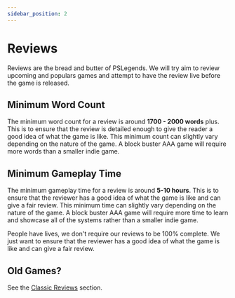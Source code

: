 ```yaml
---
sidebar_position: 2
---
```


# Reviews

Reviews are the bread and butter of PSLegends. We will try aim to review upcoming and populars games and attempt to have the review live before the game is released.

## Minimum Word Count 

The minimum word count for a review is around **1700 - 2000 words** plus. This is to ensure that the review is detailed enough to give the reader a good idea of what the game is like. This minimum count can slightly vary depending on the nature of the game. A block buster AAA game will require more words than a smaller indie game.

## Minimum Gameplay Time

The minimum gameplay time for a review is around **5-10 hours**. This is to ensure that the reviewer has a good idea of what the game is like and can give a fair review. This minimum time can slightly vary depending on the nature of the game. A block buster AAA game will require more time to learn and showcase all of the systems rather than a smaller indie game.

People have lives, we don't require our reviews to be 100% complete. We just want to ensure that the reviewer has a good idea of what the game is like and can give a fair review.

## Old Games?

See the [Classic Reviews](/types/reviews-classic) section.